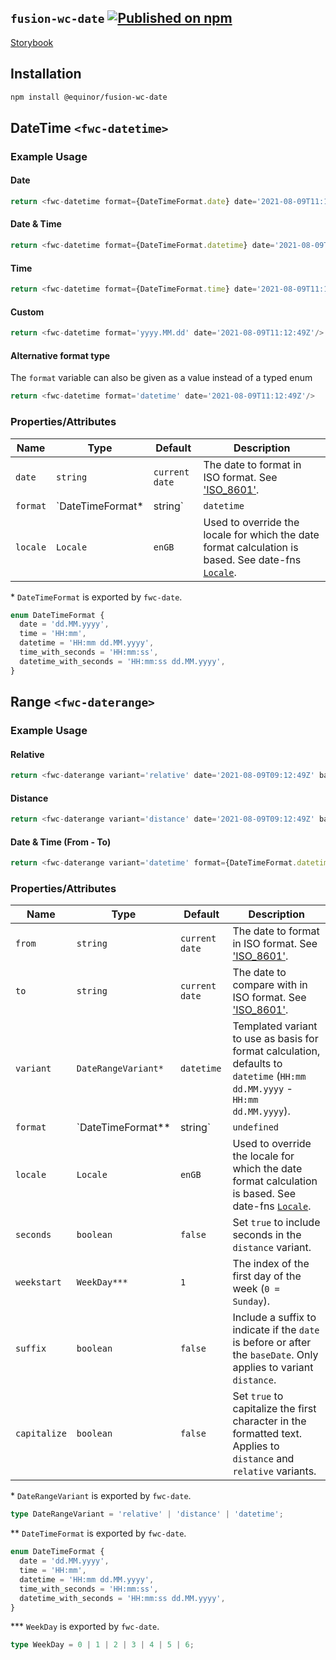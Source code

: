 <!--prettier-ignore-start-->
## `fusion-wc-date` [![Published on npm](https://img.shields.io/npm/v/@equinor/fusion-wc-date.svg)](https://www.npmjs.com/package/@equinor/fusion-wc-date)

[Storybook](https://equinor.github.io/fusion-web-components/?path=/docs/data-date)

## Installation
```sh
npm install @equinor/fusion-wc-date
```

## DateTime `<fwc-datetime>`
### Example Usage

#### Date
```ts
return <fwc-datetime format={DateTimeFormat.date} date='2021-08-09T11:12:49Z'/>
```

#### Date & Time
```ts
return <fwc-datetime format={DateTimeFormat.datetime} date='2021-08-09T11:12:49Z'/>
```

#### Time
```ts
return <fwc-datetime format={DateTimeFormat.time} date='2021-08-09T11:12:49Z'/>
```

#### Custom
```ts
return <fwc-datetime format='yyyy.MM.dd' date='2021-08-09T11:12:49Z'/>
```

#### Alternative format type
The `format` variable can also be given as a value instead of a typed enum
```ts
return <fwc-datetime format='datetime' date='2021-08-09T11:12:49Z'/>
```

### Properties/Attributes

Name                    | Type                       | Default          | Description
---------------------   | --------------             | -----------      | -----------------
`date`                  | `string`                   | `current date`   | The date to format in ISO format. See ['ISO_8601'](https://en.wikipedia.org/wiki/ISO_8601).
`format`                | `DateTimeFormat* | string` | `datetime`       | Predefined or custom format to use. Based on [Unicode Technical Standard #35](https://www.unicode.org/reports/tr35/tr35-dates.html#Date_Field_Symbol_Table).
`locale`                | `Locale`                   | `enGB`           | Used to override the locale for which the date format calculation is based. See date-fns [`Locale`](https://date-fns.org/v2.23.0/docs/Locale).

\*  `DateTimeFormat` is exported by `fwc-date`.
```ts
enum DateTimeFormat {
  date = 'dd.MM.yyyy',
  time = 'HH:mm',
  datetime = 'HH:mm dd.MM.yyyy',
  time_with_seconds = 'HH:mm:ss',
  datetime_with_seconds = 'HH:mm:ss dd.MM.yyyy',
}
```

## Range `<fwc-daterange>`
### Example Usage

#### Relative
```ts
return <fwc-daterange variant='relative' date='2021-08-09T09:12:49Z' baseDate='2021-08-09T11:12:49Z'/>
```

#### Distance
```ts
return <fwc-daterange variant='distance' date='2021-08-09T09:12:49Z' baseDate='2021-08-09T11:12:49Z'/>
```

#### Date & Time (From - To)
```ts
return <fwc-daterange variant='datetime' format={DateTimeFormat.datetime} date='2021-08-09T09:12:49Z' baseDate='2021-08-09T11:12:49Z'/>
```

### Properties/Attributes

Name                    | Type                        | Default        | Description
---------------------   | --------------              | -----------    | -----------------
`from`                  | `string`                    | `current date` | The date to format in ISO format. See ['ISO_8601'](https://en.wikipedia.org/wiki/ISO_8601).
`to`                    | `string`                    | `current date` | The date to compare with in ISO format. See ['ISO_8601'](https://en.wikipedia.org/wiki/ISO_8601).
`variant`               | `DateRangeVariant*`         | `datetime`     | Templated variant to use as basis for format calculation, defaults to `datetime` (`HH:mm dd.MM.yyyy` - `HH:mm dd.MM.yyyy`).
`format`                | `DateTimeFormat** | string` | `undefined`    | Predefined or custom format to use. Based on [Unicode Technical Standard #35](https://www.unicode.org/reports/tr35/tr35-dates.html#Date_Field_Symbol_Table).
`locale`                | `Locale`                    | `enGB`         | Used to override the locale for which the date format calculation is based. See date-fns [`Locale`](https://date-fns.org/v2.23.0/docs/Locale).
`seconds`               | `boolean`                   | `false`        | Set `true` to include seconds in the `distance` variant.
`weekstart`             | `WeekDay***`                | `1`            | The index of the first day of the week (`0 = Sunday`).
`suffix`                | `boolean`                   | `false`        | Include a suffix to indicate if the `date` is before or after the `baseDate`. Only applies to variant `distance`.
`capitalize`            | `boolean`                   | `false`        | Set `true` to capitalize the first character in the formatted text. Applies to `distance` and `relative` variants.

\*  `DateRangeVariant` is exported by `fwc-date`.
```ts
type DateRangeVariant = 'relative' | 'distance' | 'datetime';
```

\*\*  `DateTimeFormat` is exported by `fwc-date`.
```ts
enum DateTimeFormat {
  date = 'dd.MM.yyyy',
  time = 'HH:mm',
  datetime = 'HH:mm dd.MM.yyyy',
  time_with_seconds = 'HH:mm:ss',
  datetime_with_seconds = 'HH:mm:ss dd.MM.yyyy',
}
```

\*\*\*  `WeekDay` is exported by `fwc-date`.
```ts
type WeekDay = 0 | 1 | 2 | 3 | 4 | 5 | 6;
```
<!--prettier-ignore-end-->
